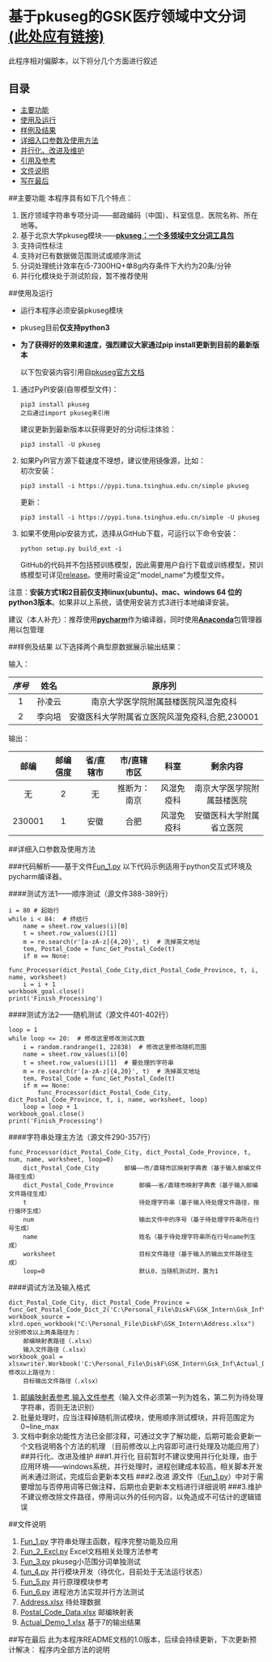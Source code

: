 # 基于pkuseg的GSK医疗领域中文分词[**(此处应有链接)**](link)

此程序相对偏脚本，以下将分几个方面进行叙述




## 目录

* [主要功能](#主要功能)
* [使用及运行](#使用及运行)
* [样例及结果](#样例及结果)
* [详细入口参数及使用方法](#详细入口参数及使用方法)
* [并行化、改进及维护](#并行化、改进及维护)
* [引用及参考](#引用及参考)
* [文件说明](#文件说明)
* [写在最后](#写在最后)


##主要功能
本程序具有如下几个特点：

1. 医疗领域字符串专项分词——邮政编码（中国）、科室信息、医院名称、所在地等。
2. 基于北京大学pkuseg模块——[**pkuseg：一个多领域中文分词工具包**](https://github.com/lancopku/PKUSeg-python)
3. 支持词性标注
4. 支持对已有数据做范围测试或顺序测试
5. 分词处理统计效率在i5-7300HQ+单8g内存条件下大约为20条/分钟
6. 并行化模块处于测试阶段，暂不推荐使用

##使用及运行
- 运行本程序必须安装pkuseg模块
- pkuseg目前**仅支持python3**
- **为了获得好的效果和速度，强烈建议大家通过pip install更新到目前的最新版本**

    以下包安装内容引用自[pkuseg官方文档](https://github.com/lancopku/PKUSeg-python)
    

1. 通过PyPI安装(自带模型文件)：
	```
	pip3 install pkuseg
	之后通过import pkuseg来引用
	```
	建议更新到最新版本以获得更好的分词标注体验：
	```
   pip3 install -U pkuseg 
    ```
2. 如果PyPI官方源下载速度不理想，建议使用镜像源，比如：   
   初次安装：
	```
	pip3 install -i https://pypi.tuna.tsinghua.edu.cn/simple pkuseg
	```
   更新：
	```
	pip3 install -i https://pypi.tuna.tsinghua.edu.cn/simple -U pkuseg
	```
   
3. 如果不使用pip安装方式，选择从GitHub下载，可运行以下命令安装：
	```
	python setup.py build_ext -i
	```
	
   GitHub的代码并不包括预训练模型，因此需要用户自行下载或训练模型，预训练模型可详见[release](https://github.com/lancopku/pkuseg-python/releases)。使用时需设定"model_name"为模型文件。

注意：**安装方式1和2目前仅支持linux(ubuntu)、mac、windows 64 位的python3版本**。如果非以上系统，请使用安装方式3进行本地编译安装。

建议（本人补充）：推荐使用[**pycharm**](https://www.jetbrains.com/pycharm/download/#section=windows)作为编译器，同时使用[**Anaconda**](https://www.anaconda.com/)包管理器用以包管理



##样例及结果
以下选择两个典型原数据展示输出结果：

输入：

| *序号* | 姓名 | 原序列 |
| :-----: | :--------: | :-----: |
|   1  |     孙凌云 |  南京大学医学院附属鼓楼医院风湿免疫科 |
| 2 |    李向培|  安徽医科大学附属省立医院风湿免疫科,合肥,230001 |

输出：

| 邮编 | 邮编信度 | 省/直辖市 |市/直辖市区 | 科室 | 剩余内容 |
|:----:| :--------: | :-----: |:-----: | :--------: | :-----: |
|无    |2|  无 | 推断为：南京   | 风湿免疫科 |南京大学医学院附属鼓楼医院|
|230001|1|安徽|合肥 |风湿免疫科|安徽医科大学附属省立医院 |

##详细入口参数及使用方法

###代码解析——基于文件[Fun_1.py](Link)
以下代码示例适用于python交互式环境及pycharm编译器。

####测试方法1——顺序测试（源文件388-389行）
```python3
i = 80 # 起始行
while i < 84:  # 终结行
    name = sheet.row_values(i)[0]
    t = sheet.row_values(i)[1]
    m = re.search(r'[a-zA-z]{4,20}', t)  # 洗掉英文地址
    tem, Postal_Code = func_Get_Postal_Code(t)
    if m == None:
        func_Processor(dict_Postal_Code_City,dict_Postal_Code_Province, t, i, name, worksheet)
    i = i + 1
workbook_goal.close()
print('Finish_Processing')
```
####测试方法2——随机测试（源文件401-402行）
```python3
loop = 1
while loop <= 20:  # 修改这里修改测试次数
    i = random.randrange(1, 22838)  # 修改这里修改随机范围
    name = sheet.row_values(i)[0]
    t = sheet.row_values(i)[1]  # 要处理的字符串
    m = re.search(r'[a-zA-z]{4,20}', t)  # 洗掉英文地址
    tem, Postal_Code = func_Get_Postal_Code(t)
    if m == None:
        func_Processor(dict_Postal_Code_City, dict_Postal_Code_Province, t, i, name, worksheet, loop)
    loop = loop + 1
workbook_goal.close()
print('Finish_Processing')
```
####字符串处理主方法（源文件290-357行）
```python3
func_Processor(dict_Postal_Code_City, dict_Postal_Code_Province, t, num, name, worksheet, loop=0)
	dict_Postal_Code_City		邮编——市/直辖市区映射字典表（基于输入邮编文件路径生成）
	dict_Postal_Code_Province       邮编——省/直辖市映射字典表（基于输入邮编文件路径生成）
	t                               待处理字符串（基于输入待处理文件路径，按行循环生成）
	num                             输出文件中的序号（基于待处理字符串所在行号生成）
	name                            姓名（基于待处理字符串所在行号name列生成）
	worksheet                       目标文件路径（基于输入的输出文件路径生成）
	loop=0                          默认0，当随机测试时，置为1
```
####调试方法及输入格式
```python3
dict_Postal_Code_City, dict_Postal_Code_Province = func_Get_Postal_Code_Dict_2('C:\Personal_File\DiskF\GSK_Intern\Gsk_Inf\Postal_Code.xlsx')
workbook_source = xlrd.open_workbook("C:\Personal_File\DiskF\GSK_Intern\Address.xlsx")
分别修改以上两条路径为：
    邮编映射表路径（.xlsx）
    输入文件路径（.xlsx）
workbook_goal = xlsxwriter.Workbook('C:\Personal_File\DiskF\GSK_Intern\Gsk_Inf\Actual_Demo_4.xlsx')
修改以上路径为：
    目标输出文件路径（.xlsx）
```

1. [邮编映射表参考](link),[输入文件参考](link)（输入文件必须第一列为姓名，第二列为待处理字符串，否则无法识别）
2. 批量处理时，应当注释掉随机测试模块，使用顺序测试模块，并将范围定为0~line_max
3. 文档中剩余功能性方法已全部注释，可通过文字了解功能，后期可能会更新一个文档说明各个方法的机理
（目前修改以上内容即可进行处理及功能应用了）
##并行化、改进及维护
###1.并行化
目前暂时不建议使用并行化处理，由于应用环境——windows系统，并行处理时，进程创建成本较高，相关脚本开发尚未通过测试，完成后会更新本文档
###2.改进
源文件（[Fun_1.py](link)）中对于需要增加与否停用词等已做注释，后期也会更新本文档进行详细说明
###3.维护
不建议修改除文件路径，停用词以外的任何内容，以免造成不可估计的逻辑错误

##文件说明
1. [Fun_1.py](link)
字符串处理主函数，程序完整功能及应用
2. [Fun_2_Excl.py](link)
Excel文档相关处理方法参考
3. [Fun_3.py](link)
pkuseg小范围分词单独测试
4. [fun_4.py](link)
并行模块开发（待优化，目前处于无法运行状态）
5. [Fun_5.py](link)
并行原理模块参考
6. [Fun_6.py](link)
进程池方法实现并行方法测试
7. [Address.xlsx](link)
待处理数据
8. [Postal_Code_Data.xlsx](link)
邮编映射表
9. [Actual_Demo_1.xlsx](link)
基于7的输出结果

##写在最后
此为本程序README文档的1.0版本，后续会持续更新，下次更新预计解决：
程序内全部方法的说明
















